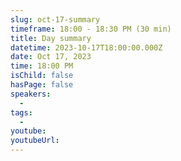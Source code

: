 ```yaml
---
slug: oct-17-summary
timeframe: 18:00 - 18:30 PM (30 min)
title: Day summary
datetime: 2023-10-17T18:00:00.000Z
date: Oct 17, 2023
time: 18:00 PM
isChild: false
hasPage: false
speakers:
  -
tags:
  -
youtube:
youtubeUrl:
---
```

